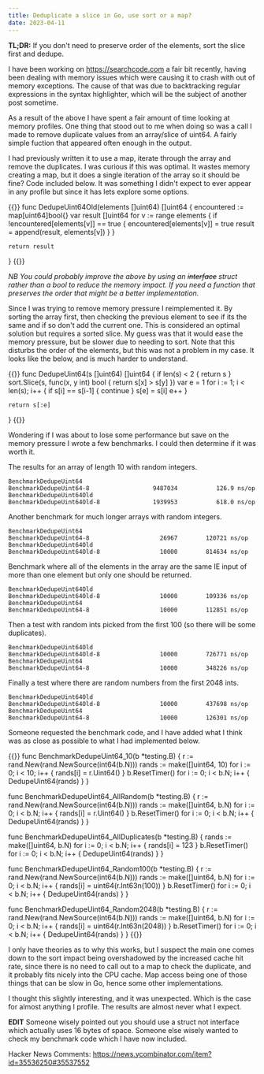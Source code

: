 ```yaml
---
title: Deduplicate a slice in Go, use sort or a map?
date: 2023-04-11
---
```


**TL;DR:** If you don't need to preserve order of the elements, sort the slice first and dedupe.

I have been working on https://searchcode.com a fair bit recently, having been dealing with memory issues which were causing it to crash with out of memory exceptions. The cause of that was due to backtracking regular expressions in the syntax highlighter, which will be the subject of another post sometime.

As a result of the above I have spent a fair amount of time looking at memory profiles. One thing that stood out to me when doing so was a call I made to remove duplicate values from an array/slice of uint64. A fairly simple fuction that appeared often enough in the output.

I had previously written it to use a map, iterate through the array and remove the duplicates. I was curious if this was optimal. It wastes memory creating a map, but it does a single iteration of the array so it should be fine? Code included below. It was something I didn't expect to ever appear in any profile but since it has lets explore some options.

{{<highlight go>}}
func DedupeUint64Old(elements []uint64) []uint64 {
	encountered := map[uint64]bool{}
	var result []uint64
	for v := range elements {
		if !encountered[elements[v]] == true {
			encountered[elements[v]] = true
			result = append(result, elements[v])
		}
	}

	return result
}
{{</highlight>}}

*NB You could probably improve the above by using an ~~interface~~ struct rather than a bool to reduce the memory impact. If you need a function that preserves the order that might be a better implementation.*

Since I was trying to remove memory pressure I reimplemented it. By sorting the array first, then checking the previous element to see if its the same and if so don't add the current one. This is considered an optimal solution but requires a sorted slice. My guess was that it would ease the memory pressure, but be slower due to needing to sort. Note that this disturbs the order of the elements, but this was not a problem in my case. It looks like the below, and is much harder to understand.

{{<highlight go>}}
func DedupeUint64(s []uint64) []uint64 {
	if len(s) < 2 {
		return s
	}
	sort.Slice(s, func(x, y int) bool { return s[x] > s[y] })
	var e = 1
	for i := 1; i < len(s); i++ {
		if s[i] == s[i-1] {
			continue
		}
		s[e] = s[i]
		e++
	}

	return s[:e]
}
{{</highlight>}}


Wondering if I was about to lose some performance but save on the memory pressure I wrote a few benchmarks. I could then determine if it was worth it.

The results for an array of length 10 with random integers.

```
BenchmarkDedupeUint64
BenchmarkDedupeUint64-8             	 9487034	       126.9 ns/op
BenchmarkDedupeUint64Old
BenchmarkDedupeUint64Old-8   	         1939953	       618.0 ns/op
```

Another benchmark for much longer arrays with random integers.

```
BenchmarkDedupeUint64
BenchmarkDedupeUint64-8             	   26967	    120721 ns/op
BenchmarkDedupeUint64Old
BenchmarkDedupeUint64Old-8   	           10000	    814634 ns/op
```

Benchmark where all of the elements in the array are the same IE input of more than one element but only one should be returned.

```
BenchmarkDedupeUint64Old
BenchmarkDedupeUint64Old-8   	           10000	    109336 ns/op
BenchmarkDedupeUint64
BenchmarkDedupeUint64-8             	   10000	    112851 ns/op
```

Then a test with random ints picked from the first 100 (so there will be some duplicates).

```
BenchmarkDedupeUint64Old
BenchmarkDedupeUint64Old-8   	           10000	    726771 ns/op
BenchmarkDedupeUint64
BenchmarkDedupeUint64-8             	   10000	    348226 ns/op
```

Finally a test where there are random numbers from the first 2048 ints.

```
BenchmarkDedupeUint64Old
BenchmarkDedupeUint64Old-8   	           10000	    437698 ns/op
BenchmarkDedupeUint64
BenchmarkDedupeUint64-8             	   10000	    126301 ns/op
```

Someone requested the benchmark code, and I have added what I think was as close as possible to what I had implemented below.

{{<highlight go>}}
func BenchmarkDedupeUint64_10(b *testing.B) {
	r := rand.New(rand.NewSource(int64(b.N)))
	rands := make([]uint64, 10)
	for i := 0; i < 10; i++ {
		rands[i] = r.Uint64()
	}
	b.ResetTimer()
	for i := 0; i < b.N; i++ {
		DedupeUint64(rands)
	}
}

func BenchmarkDedupeUint64_AllRandom(b *testing.B) {
	r := rand.New(rand.NewSource(int64(b.N)))
	rands := make([]uint64, b.N)
	for i := 0; i < b.N; i++ {
		rands[i] = r.Uint64()
	}
	b.ResetTimer()
	for i := 0; i < b.N; i++ {
		DedupeUint64(rands)
	}
}

func BenchmarkDedupeUint64_AllDuplicates(b *testing.B) {
	rands := make([]uint64, b.N)
	for i := 0; i < b.N; i++ {
		rands[i] = 123
	}
	b.ResetTimer()
	for i := 0; i < b.N; i++ {
		DedupeUint64(rands)
	}
}

func BenchmarkDedupeUint64_Random100(b *testing.B) {
	r := rand.New(rand.NewSource(int64(b.N)))
	rands := make([]uint64, b.N)
	for i := 0; i < b.N; i++ {
		rands[i] = uint64(r.Int63n(100))
	}
	b.ResetTimer()
	for i := 0; i < b.N; i++ {
		DedupeUint64(rands)
	}
}

func BenchmarkDedupeUint64_Random2048(b *testing.B) {
	r := rand.New(rand.NewSource(int64(b.N)))
	rands := make([]uint64, b.N)
	for i := 0; i < b.N; i++ {
		rands[i] = uint64(r.Int63n(2048))
	}
	b.ResetTimer()
	for i := 0; i < b.N; i++ {
		DedupeUint64(rands)
	}
}
{{</highlight>}}

I only have theories as to why this works, but I suspect the main one comes down to the sort impact being overshadowed by the increased cache hit rate, since there is no need to call out to a map to check the duplicate, and it probably fits nicely into the CPU cache. Map access being one of those things that can be slow in Go, hence some other implementations.

I thought this slightly interesting, and it was unexpected. Which is the case for almost anything I profile. The results are almost never what I expect.

**EDIT** Someone wisely pointed out you should use a struct not interface which actually uses 16 bytes of space. Someone else wisely wanted to check my benchmark code which I have now included.

Hacker News Comments: https://news.ycombinator.com/item?id=35536250#35537552
